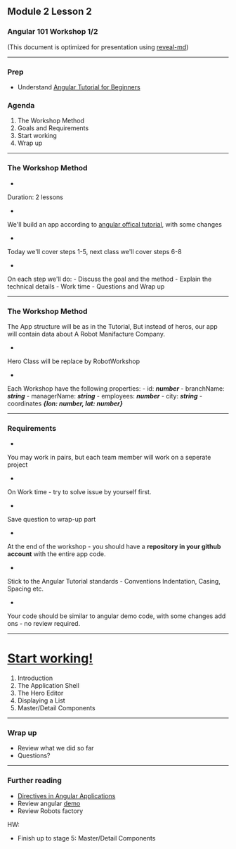 ## Module 2 Lesson 2
### Angular 101 Workshop 1/2
(This document is optimized for presentation using [reveal-md](https://github.com/webpro/reveal-md))

---

### Prep
* Understand [Angular Tutorial for Beginners](https://www.youtube.com/watch?v=k5E2AVpwsko)

### Agenda
1. The Workshop Method
2. Goals and Requirements
3. Start working
4. Wrap up


---

### The Workshop Method
* <!-- .element: class="fragment" -->
Duration: 2 lessons
* <!-- .element: class="fragment" -->
We'll build an app according to [angular offical tutorial](https://angular.io/tutorial), with some changes
* <!-- .element: class="fragment" -->
Today we'll cover steps 1-5, next class we'll cover steps 6-8
* <!-- .element: class="fragment" -->
On each step we'll do:
    - Discuss the goal and the method
    - Explain the technical details
    - Work time
    - Questions and Wrap up

---

### The Workshop Method
The App structure will be as in the Tutorial,
But instead of heros, our app will contain data about
A Robot Manifacture Company.

* <!-- .element: class="fragment" -->
Hero Class will be replace by RobotWorkshop
* <!-- .element: class="fragment" -->
Each Workshop have the following properties:
    - id: ***number***
    - branchName: ***string***
    - managerName: ***string***
    - employees: ***number***
    - city: ***string***
    - coordinates ***{lon: number, lat: number}***

---

### Requirements
* <!-- .element: class="fragment" -->
You may work in pairs, but each team member will work on a seperate project
* <!-- .element: class="fragment" -->
On Work time - try to solve issue by yourself first.
* <!-- .element: class="fragment" -->
Save question to wrap-up part
* <!-- .element: class="fragment" -->
At the end of the workshop - you should have a **repository in your github account** with the entire app code.
* <!-- .element: class="fragment" -->
Stick to the Angular Tutorial standards - Conventions Indentation, Casing, Spacing etc.
* <!-- .element: class="fragment" -->
Your code should be similar to angular demo code, with some changes add ons - no review required.

---

# [Start working!](https://angular.io/tutorial)
1. Introduction
2. The Application Shell
3. The Hero Editor
4. Displaying a List
5. Master/Detail Components

---

### Wrap up
* Review what we did so far
* Questions?

---

### Further reading
* [Directives in Angular Applications](https://www.youtube.com/watch?v=LtT01ZCHRjk&index=4&list=PLTjRvDozrdlxAhsPP4ZYtt3G8KbJ449oT)
* Review angular [demo](https://angular.io/generated/live-examples/toh-pt6/stackblitz.html)
* Review Robots factory

HW:
* Finish up to stage 5: Master/Detail Components
